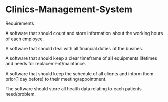 # Clinics-Management-System


  Requirements
  
  A software that should count and store information about the working hours of each employee.

  A software that should deal with all financial duties of the busines.
  
  A software that should keep a clear timeframe of all equipments lifetimes and needs for replacement/maintance.
  
  A software that should keep the schedule of all clients and inform them prior(1 day before) to their meeting/appointment.
  
  The software should store all health data relating to each patients need/problem.
